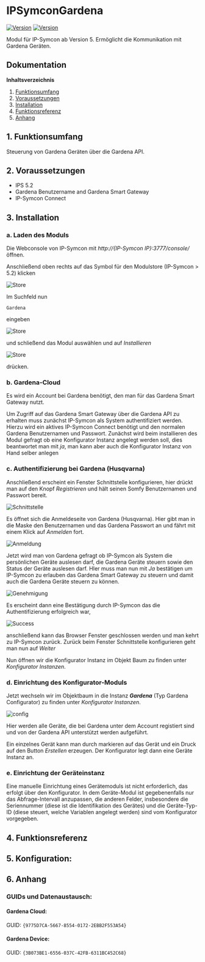 # IPSymconGardena
[![Version](https://img.shields.io/badge/Symcon-PHPModul-red.svg)](https://www.symcon.de/service/dokumentation/entwicklerbereich/sdk-tools/sdk-php/)
[![Version](https://img.shields.io/badge/Symcon%20Version-5.0%20%3E-green.svg)](https://www.symcon.de/forum/threads/38222-IP-Symcon-5-0-verf%C3%BCgbar)

Modul für IP-Symcon ab Version 5. Ermöglicht die Kommunikation mit Gardena Geräten.

## Dokumentation

**Inhaltsverzeichnis**

1. [Funktionsumfang](#1-funktionsumfang)  
2. [Voraussetzungen](#2-voraussetzungen)  
3. [Installation](#3-installation)  
4. [Funktionsreferenz](#4-funktionsreferenz)  
5. [Anhang](#5-anhang)  

## 1. Funktionsumfang

Steuerung von Gardena Geräten über die Gardena API.

## 2. Voraussetzungen

 - IPS 5.2
 - Gardena Benutzername and Gardena Smart Gateway
 - IP-Symcon Connect

## 3. Installation

### a. Laden des Moduls

Die Webconsole von IP-Symcon mit _http://{IP-Symcon IP}:3777/console/_ öffnen. 


Anschließend oben rechts auf das Symbol für den Modulstore (IP-Symcon > 5.2) klicken

![Store](img/store_icon.png?raw=true "open store")

Im Suchfeld nun

```
Gardena
```  

eingeben

![Store](img/module_store_search.png?raw=true "module search")

und schließend das Modul auswählen und auf _Installieren_

![Store](img/install.png?raw=true "install")

drücken.

### b. Gardena-Cloud
Es wird ein Account bei Gardena benötigt, den man für das Gardena Smart Gateway nutzt.

Um Zugriff auf das Gardena Smart Gateway über die Gardena API zu erhalten muss zunächst IP-Symcon als System authentifiziert werden.
Hierzu wird ein aktives IP-Symcon Connect benötigt und den normalen Gardena Benutzernamen und Passwort.
Zunächst wird beim installieren des Modul gefragt ob eine Konfigurator Instanz angelegt werden soll, dies beantwortet man mit _ja_, man kann aber auch die Konfigurator Instanz von Hand selber anlegen

### c. Authentifizierung bei Gardena (Husqvarna)
Anschließend erscheint ein Fenster Schnittstelle konfigurieren, hier drückt man auf den Knopf _Registrieren_ und hält seinen Somfy Benutzernamen und Passwort bereit.

![Schnittstelle](img/register.png?raw=true "Schnittstelle")

Es öffnet sich die Anmeldeseite von Gardena (Husqvarna). Hier gibt man in die Maske den  Benutzernamen und das Gardena Passwort an und fährt mit einem Klick auf _Anmelden_ fort.

![Anmeldung](img/oauth_0.png?raw=true "Anmeldung")

Jetzt wird man von Gardena gefragt ob IP-Symcon als System die persönlichen Geräte auslesen darf, die Gardena Geräte steuern sowie den Status der Geräte auslesen darf.
HIer muss man nun mit _Ja_ bestätigen um IP-Symcon zu erlauben das Gardena Smart Gateway zu steuern und damit auch die Gardena Geräte steuern zu können.

![Genehmigung](img/oauth_1.png?raw=true "Genehmigung")

Es erscheint dann eine Bestätigung durch IP-Symcon das die Authentifizierung erfolgreich war,
 
![Success](img/oauth_2.png?raw=true "Success")
 
anschließend kann das Browser Fenster geschlossen werden und man kehrt zu IP-Symcon zurück.
Zurück beim Fenster Schnittstelle konfigurieren geht man nun auf _Weiter_

Nun öffnen wir die Konfigurator Instanz im Objekt Baum zu finden unter _Konfigurator Instanzen_. 

### d. Einrichtung des Konfigurator-Moduls

Jetzt wechseln wir im Objektbaum in die Instanz _**Gardena**_ (Typ Gardena Configurator) zu finden unter _Konfigurator Instanzen_.

![config](img/config.png?raw=true "config")

Hier werden alle Geräte, die bei Gardena unter dem Account registiert sind und von der Gardena API unterstützt werden aufgeführt.

Ein einzelnes Gerät kann man durch markieren auf das Gerät und ein Druck auf den Button _Erstellen_ erzeugen. Der Konfigurator legt dann eine Geräte Instanz an.

### e. Einrichtung der Geräteinstanz
Eine manuelle Einrichtung eines Gerätemoduls ist nicht erforderlich, das erfolgt über den Konfigurator. In dem Geräte-Modul ist gegebenenfalls nur das Abfrage-Intervall anzupassen, die anderen Felder, insbesondere die Seriennummer (diese ist die Identifikation des Gerätes) und die Geräte-Typ-ID (diese steuert, welche Variablen angelegt werden) sind vom Konfigurator vorgegeben.


## 4. Funktionsreferenz


  

## 5. Konfiguration:



## 6. Anhang

###  GUIDs und Datenaustausch:

#### Gardena Cloud:

GUID: `{9775D7CA-5667-8554-0172-2EBB2F553A54}` 


#### Gardena Device:

GUID: `{3B073BE1-6556-037C-42FB-6311BC452C68}` 